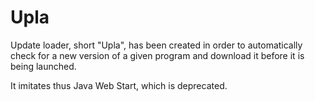 # Upla
Update loader, short "Upla", has been created in order to automatically check for a new version of a given program and download it before it is being launched.

It imitates thus Java Web Start, which is deprecated.
